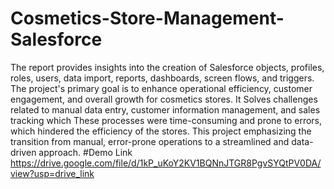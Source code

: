 # Cosmetics-Store-Management-Salesforce
The report provides insights into the creation of Salesforce objects, profiles, roles, users, data import, reports, dashboards, screen flows, and triggers. The project's primary goal is to enhance operational efficiency, customer engagement, and overall growth for cosmetics stores. It Solves challenges related to manual data entry, customer information management, and sales tracking which These processes were time-consuming and prone to errors, which hindered the efficiency of the stores. This project emphasizing the transition from manual, error-prone operations to a streamlined and data-driven approach.
#Demo Link
https://drive.google.com/file/d/1kP_uKoY2KV1BQNnJTGR8PgvSYQtPV0DA/view?usp=drive_link
